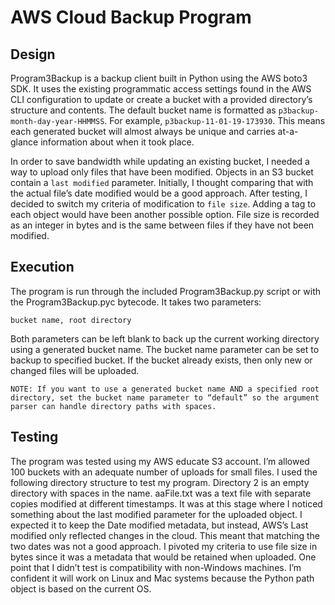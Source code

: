 # AWS Cloud Backup Program
## Design
Program3Backup is a backup client built in Python using the AWS boto3 SDK. It uses the existing programmatic access settings found in the AWS CLI configuration to update or create a bucket with a provided directory’s structure and contents. The default bucket name is formatted as ```p3backup-month-day-year-HHMMSS```. For example, ```p3backup-11-01-19-173930```. This means each generated bucket will almost always be unique and carries at-a-glance information about when it took place.

In order to save bandwidth while updating an existing bucket, I needed a way to upload only files that have been modified. Objects in an S3 bucket contain a ```last modified``` parameter. Initially, I thought comparing that with the actual file’s date modified would be a good approach. After testing, I decided to switch my criteria of modification to ```file size```. Adding a tag to each object would have been another possible option. File size is recorded as an integer in bytes and is the same between files if they have not been modified. 

## Execution
The program is run through the included Program3Backup.py script or with the Program3Backup.pyc bytecode. It takes two parameters: 
```
bucket name, root directory
```
Both parameters can be left blank to back up the current working directory using a generated bucket name. The bucket name parameter can be set to backup to specified bucket. If the bucket already exists, then only new or changed files will be uploaded.

```NOTE: If you want to use a generated bucket name AND a specified root directory, set the bucket name parameter to “default” so the argument parser can handle directory paths with spaces.```

## Testing
The program was tested using my AWS educate S3 account. I’m allowed 100 buckets with an adequate number of uploads for small files. I used the following directory structure to test my program. Directory 2 is an empty directory with spaces in the name. aaFile.txt was a text file with separate copies modified at different timestamps. It was at this stage where I noticed something about the last modified parameter for the uploaded object. I expected it to keep the Date modified metadata, but instead, AWS’s Last modified only reflected changes in the cloud. This meant that matching the two dates was not a good approach. I pivoted my criteria to use file size in bytes since it was a metadata that would be retained when uploaded. One point that I didn’t test is compatibility with non-Windows machines. I’m confident it will work on Linux and Mac systems because the Python path object is based on the current OS.
